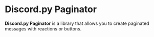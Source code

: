 # Discord.py Paginator
**Discord.py Paginator** is a library that allows you to create paginated messages with reactions or buttons.
